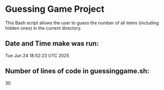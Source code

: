 # Guessing Game Project

This Bash script allows the user to guess the number of all items (including hidden ones) in the current directory.

## Date and Time make was run:
Tue Jun 24 18:52:23 UTC 2025

## Number of lines of code in guessinggame.sh:
30
